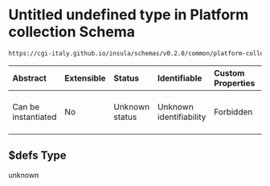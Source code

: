 # Untitled undefined type in Platform collection Schema

```txt
https://cgi-italy.github.io/insula/schemas/v0.2.0/common/platform-collection.schema.json#/$defs
```



| Abstract            | Extensible | Status         | Identifiable            | Custom Properties | Additional Properties | Access Restrictions | Defined In                                                                                                 |
| :------------------ | :--------- | :------------- | :---------------------- | :---------------- | :-------------------- | :------------------ | :--------------------------------------------------------------------------------------------------------- |
| Can be instantiated | No         | Unknown status | Unknown identifiability | Forbidden         | Allowed               | none                | [platform-collection.schema.json\*] (schemas/common/platform-collection.schema.json) |

## $defs Type

unknown

